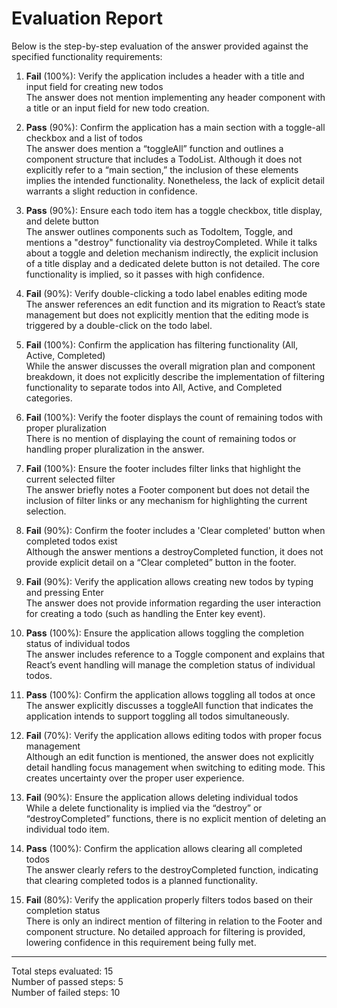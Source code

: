 # Evaluation Report

Below is the step-by-step evaluation of the answer provided against the specified functionality requirements:

1. **Fail** (100%): Verify the application includes a header with a title and input field for creating new todos  
   The answer does not mention implementing any header component with a title or an input field for new todo creation.

2. **Pass** (90%): Confirm the application has a main section with a toggle-all checkbox and a list of todos  
   The answer does mention a “toggleAll” function and outlines a component structure that includes a TodoList. Although it does not explicitly refer to a “main section,” the inclusion of these elements implies the intended functionality. Nonetheless, the lack of explicit detail warrants a slight reduction in confidence.

3. **Pass** (90%): Ensure each todo item has a toggle checkbox, title display, and delete button  
   The answer outlines components such as TodoItem, Toggle, and mentions a "destroy" functionality via destroyCompleted. While it talks about a toggle and deletion mechanism indirectly, the explicit inclusion of a title display and a dedicated delete button is not detailed. The core functionality is implied, so it passes with high confidence.

4. **Fail** (90%): Verify double-clicking a todo label enables editing mode  
   The answer references an edit function and its migration to React’s state management but does not explicitly mention that the editing mode is triggered by a double-click on the todo label.

5. **Fail** (100%): Confirm the application has filtering functionality (All, Active, Completed)  
   While the answer discusses the overall migration plan and component breakdown, it does not explicitly describe the implementation of filtering functionality to separate todos into All, Active, and Completed categories.

6. **Fail** (100%): Verify the footer displays the count of remaining todos with proper pluralization  
   There is no mention of displaying the count of remaining todos or handling proper pluralization in the answer.

7. **Fail** (100%): Ensure the footer includes filter links that highlight the current selected filter  
   The answer briefly notes a Footer component but does not detail the inclusion of filter links or any mechanism for highlighting the current selection.

8. **Fail** (90%): Confirm the footer includes a 'Clear completed' button when completed todos exist  
   Although the answer mentions a destroyCompleted function, it does not provide explicit detail on a “Clear completed” button in the footer.

9. **Fail** (90%): Verify the application allows creating new todos by typing and pressing Enter  
   The answer does not provide information regarding the user interaction for creating a todo (such as handling the Enter key event).

10. **Pass** (100%): Ensure the application allows toggling the completion status of individual todos  
    The answer includes reference to a Toggle component and explains that React’s event handling will manage the completion status of individual todos.

11. **Pass** (100%): Confirm the application allows toggling all todos at once  
    The answer explicitly discusses a toggleAll function that indicates the application intends to support toggling all todos simultaneously.

12. **Fail** (70%): Verify the application allows editing todos with proper focus management  
    Although an edit function is mentioned, the answer does not explicitly detail handling focus management when switching to editing mode. This creates uncertainty over the proper user experience.

13. **Fail** (90%): Ensure the application allows deleting individual todos  
    While a delete functionality is implied via the “destroy” or “destroyCompleted” functions, there is no explicit mention of deleting an individual todo item.

14. **Pass** (100%): Confirm the application allows clearing all completed todos  
    The answer clearly refers to the destroyCompleted function, indicating that clearing completed todos is a planned functionality.

15. **Fail** (80%): Verify the application properly filters todos based on their completion status  
    There is only an indirect mention of filtering in relation to the Footer and component structure. No detailed approach for filtering is provided, lowering confidence in this requirement being fully met.

---

Total steps evaluated: 15  
Number of passed steps: 5  
Number of failed steps: 10